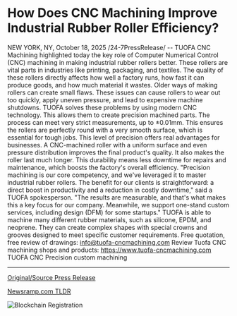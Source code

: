 # How Does CNC Machining Improve Industrial Rubber Roller Efficiency?

NEW YORK, NY, October 18, 2025 /24-7PressRelease/ -- TUOFA CNC Machining highlighted today the key role of Computer Numerical Control (CNC) machining in making industrial rubber rollers better. These rollers are vital parts in industries like printing, packaging, and textiles. The quality of these rollers directly affects how well a factory runs, how fast it can produce goods, and how much material it wastes.  Older ways of making rollers can create small flaws. These issues can cause rollers to wear out too quickly, apply uneven pressure, and lead to expensive machine shutdowns. TUOFA solves these problems by using modern CNC technology. This allows them to create precision machined parts. The process can meet very strict measurements, up to ±0.01mm. This ensures the rollers are perfectly round with a very smooth surface, which is essential for tough jobs.  This level of precision offers real advantages for businesses. A CNC-machined roller with a uniform surface and even pressure distribution improves the final product's quality. It also makes the roller last much longer. This durability means less downtime for repairs and maintenance, which boosts the factory's overall efficiency.  "Precision machining is our core competency, and we've leveraged it to master industrial rubber rollers. The benefit for our clients is straightforward: a direct boost in productivity and a reduction in costly downtime," said a TUOFA spokesperson. "The results are measurable, and that's what makes this a key focus for our company. Meanwhile, we support one-stand custom services, including design (DFM) for some startups."  TUOFA is able to machine many different rubber materials, such as silicone, EPDM, and neoprene. They can create complex shapes with special crowns and grooves designed to meet specific customer requirements.  Free quotation, free review of drawings: info@tuofa-cncmachining.com Review Tuofa CNC machining shops and products: https://www.tuofa-cncmachining.com TUOFA CNC Precision custom machining 

---

[Original/Source Press Release](https://www.24-7pressrelease.com/press-release/527790/how-does-cnc-machining-improve-industrial-rubber-roller-efficiency)
                    

[Newsramp.com TLDR](https://newsramp.com/curated-news/tuofa-cnc-revolutionizes-industrial-rubber-roller-manufacturing/c77ffad0417e8d2e2151acde25f557b1) 

 

 



![Blockchain Registration](https://cdn.newsramp.app/24-7PressRelease/qrcode/2510/18/echoqaWS.webp)